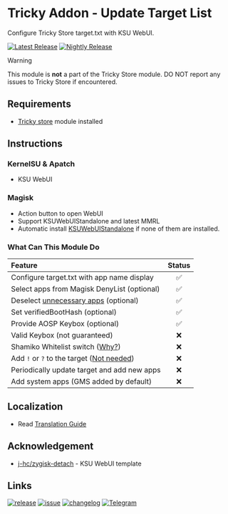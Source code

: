 # Tricky Addon - Update Target List
Configure Tricky Store target.txt with KSU WebUI.

[![Latest Release](https://img.shields.io/github/v/release/KOWX712/Tricky-Addon-Update-Target-List?label=Release&logo=github)](https://github.com/KOWX712/Tricky-Addon-Update-Target-List/releases/latest)
[![Nightly Release](https://custom-icon-badges.demolab.com/badge/Nightly-canary_build-640064?logo=nightly-logo)](https://nightly.link/KOWX712/Tricky-Addon-Update-Target-List/workflows/build/main?status=completed)

> [!WARNING]
> This module is **not** a part of the Tricky Store module. DO NOT report any issues to Tricky Store if encountered.

## Requirements
- [Tricky store](https://github.com/5ec1cff/TrickyStore) module installed

## Instructions
### KernelSU & Apatch
- KSU WebUI

### Magisk
- Action button to open WebUI
- Support KSUWebUIStandalone and latest MMRL
- Automatic install [KSUWebUIStandalone](https://github.com/5ec1cff/KsuWebUIStandalone) if none of them are installed.

### What Can This Module Do
| Feature | Status |
|:---|:---:|
| Configure target.txt with app name display | ✅ |
| Select apps from Magisk DenyList (optional) | ✅ |
| Deselect [unnecessary apps](https://github.com/KOWX712/Tricky-Addon-Update-Target-List/blob/main/more-excldue.json) (optional) | ✅ |
| Set verifiedBootHash (optional) | ✅ |
| Provide AOSP Keybox (optional) | ✅ |
| Valid Keybox (not guaranteed) | ❌ |
| Shamiko Whitelist switch ([Why?](https://github.com/rushizgithub/shamiko?tab=readme-ov-file#whitelist)) | ❌ |
| Add `!` or `?` to the target ([Not needed](https://github.com/5ec1cff/TrickyStore/releases/tag/1.1.0)) | ❌ |
| Periodically update target and add new apps | ❌ |
| Add system apps (GMS added by default) | ❌ |

## Localization
- Read [Translation Guide](https://github.com/KOWX712/Tricky-Addon-Update-Target-List/blob/main/module/webui/locales/A-translate.md)

## Acknowledgement
- [j-hc/zygisk-detach](https://github.com/j-hc/zygisk-detach) - KSU WebUI template

## Links
[![release](https://custom-icon-badges.demolab.com/badge/-Download-F25278?style=for-the-badge&logo=download&logoColor=white)](https://github.com/KOWX712/Tricky-Addon-Update-Target-List/releases)
[![issue](https://custom-icon-badges.demolab.com/badge/-Open%20Issue-palegreen?style=for-the-badge&logoColor=black&logo=issue-opened)](https://github.com/KOWX712/Tricky-Addon-Update-Target-List/issues)
[![changelog](https://custom-icon-badges.demolab.com/badge/-Update%20History-orange?style=for-the-badge&logo=history&logoColor=white)](https://github.com/KOWX712/Tricky-Addon-Update-Target-List/blob/main/changelog.md)
[![Telegram](https://custom-icon-badges.demolab.com/badge/-KOW's%20little%20world-blue?style=for-the-badge&logo=telegram&logoColor=white)](https://t.me/kowchannel)
